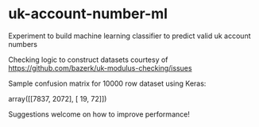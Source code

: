 # uk-account-number-ml
Experiment to build machine learning classifier to predict valid uk account numbers

Checking logic to construct datasets courtesy of https://github.com/bazerk/uk-modulus-checking/issues 

Sample confusion matrix for 10000 row dataset using Keras:

array([[7837, 2072],
       [  19,   72]])
       
Suggestions welcome on how to improve performance!
